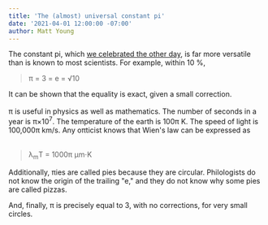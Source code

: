 ```yaml
---
title: 'The (almost) universal constant pi'
date: '2021-04-01 12:00:00 -07:00'
author: Matt Young
---
```

The constant pi, which <a href="https://pandasthumb.org/archives/2021/03/house-resolution.html">we celebrated the other day</a>, is far more versatile than is known to most scientists. For example, within 10&nbsp;%,
<blockquote>π = 3 = e = &radic;10</blockquote>
It can be shown that the equality is exact, given a small correction.
<br/><br/>
π is useful in physics as well as mathematics. The number of seconds in a year is π&times;10<sup>7</sup>. The temperature of the earth is 100π&nbsp;K. The speed of light is 100,000π&nbsp;km/s. Any oπticist knows that Wien's law can be expressed as <br/><br/>
<blockquote>λ<sub>m</sub>T&nbsp;=&nbsp;1000π&nbsp;μm⋅K</blockquote>

Additionally, πies are called pies because they are circular. Philologists do not know the origin of the trailing "e," and they do not know why some pies are called pizzas. 

And, finally, π is precisely equal to 3, with no corrections, for very small circles.
